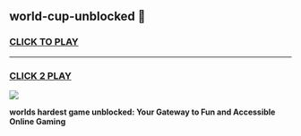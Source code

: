 
## world-cup-unblocked 👋
<h3>
<a href="https://premium.freeplayer.one?title=world-cup-unblocked&ref=14F">CLICK TO PLAY</a></h3>
<hr>

<h3>
<a href="https://premium.freeplayer.one?title=world-cup-unblocked&ref=14F">CLICK 2 PLAY</a>
  
</h3>

<a href="https://premium.freeplayer.one?title=world-cup-unblocked&ref=12F/"><img src="https://clearcache.store/games.png"></a>


**worlds hardest game unblocked: Your Gateway to Fun and Accessible Online Gaming**
